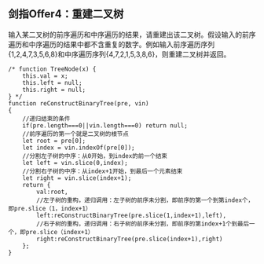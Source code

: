 ## 剑指Offer4：重建二叉树

输入某二叉树的前序遍历和中序遍历的结果，请重建出该二叉树。假设输入的前序遍历和中序遍历的结果中都不含重复的数字。例如输入前序遍历序列{1,2,4,7,3,5,6,8}和中序遍历序列{4,7,2,1,5,3,8,6}，则重建二叉树并返回。  

```
/* function TreeNode(x) {
    this.val = x;
    this.left = null;
    this.right = null;
} */
function reConstructBinaryTree(pre, vin)
{
    //递归结束的条件
    if(pre.length===0||vin.length===0) return null;
    //前序遍历的第一个就是二叉树的根节点
    let root = pre[0];
    let index = vin.indexOf(pre[0]);
    //分割左子树的中序：从0开始，到index的前一个结束
    let left = vin.slice(0,index);
    //分割右子树的中序：从index+1开始，到最后一个元素结束
    let right = vin.slice(index+1);
    return {
        val:root,
		//左子树的重构，递归调用：左子树的前序未分割，即前序的第一个到第index个，即pre.slice（1，index+1）
        left:reConstructBinaryTree(pre.slice(1,index+1),left),
		//右子树的重构，递归调用：右子树的前序未分割，即前序的第index+1个到最后一个，即pre.slice（index+1）
        right:reConstructBinaryTree(pre.slice(index+1),right)
    };
}
```